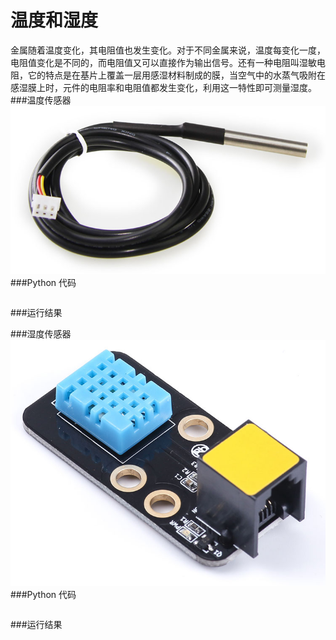 # 温度和湿度

金属随着温度变化，其电阻值也发生变化。对于不同金属来说，温度每变化一度，电阻值变化是不同的，而电阻值又可以直接作为输出信号。还有一种电阻叫湿敏电阻，它的特点是在基片上覆盖一层用感湿材料制成的膜，当空气中的水蒸气吸附在感湿膜上时，元件的电阻率和电阻值都发生变化，利用这一特性即可测量湿度。
###温度传感器
![temperature](temperature.jpg)
###Python 代码
```

```
###运行结果


###湿度传感器
![humidity](humidity.jpg)
###Python 代码
```

```
###运行结果